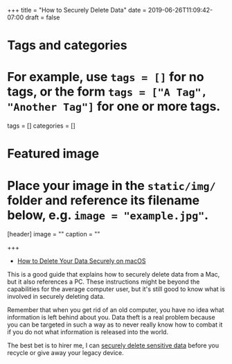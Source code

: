 +++
title = "How to Securely Delete Data"
date = 2019-06-26T11:09:42-07:00
draft = false

# Tags and categories
# For example, use `tags = []` for no tags, or the form `tags = ["A Tag", "Another Tag"]` for one or more tags.
tags = []
categories = []

# Featured image
# Place your image in the `static/img/` folder and reference its filename below, e.g. `image = "example.jpg"`.
[header]
image = ""
caption = ""

+++
- [How to Delete Your Data Securely on macOS](https://ssd.eff.org/en/module/how-delete-your-data-securely-macos)

This is a good guide that explains how to securely delete data from a Mac, but it also references a PC. These instructions might be beyond the capabilities for the average computer user, but it's still good to know what is involved in securely deleting data.

Remember that when you get rid of an old computer, you have no idea what information is left behind about you. Data theft is a real problem because you can be targeted in such a way as to never really know how to combat it if you do not what information is released into the world.

The best bet is to hirer me, I can [securely delete sensitive data](/services/information/security/data/) before you recycle or give away your legacy device.
